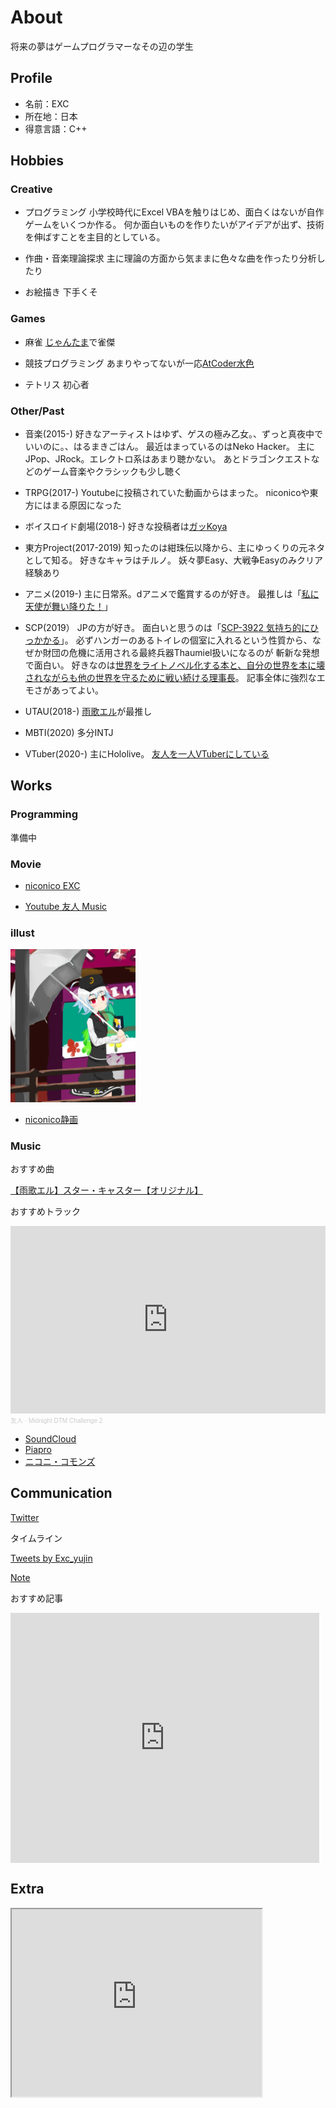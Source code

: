 # About
将来の夢はゲームプログラマーなその辺の学生

## Profile
- 名前：EXC
- 所在地：日本
- 得意言語：C++

## Hobbies
### Creative
- プログラミング
小学校時代にExcel VBAを触りはじめ、面白くはないが自作ゲームをいくつか作る。
何か面白いものを作りたいがアイデアが出ず、技術を伸ばすことを主目的としている。

- 作曲・音楽理論探求
主に理論の方面から気ままに色々な曲を作ったり分析したり

- お絵描き
下手くそ

### Games
- 麻雀
[じゃんたま](https://mahjongsoul.com/)で雀傑

- 競技プログラミング
あまりやってないが一応[AtCoder水色](https://atcoder.jp/users/bamboowonsstring)

- テトリス
初心者

### Other/Past
- 音楽(2015-)
好きなアーティストはゆず、ゲスの極み乙女。、ずっと真夜中でいいのに。、はるまきごはん。
最近はまっているのはNeko Hacker。
主にJPop、JRock。エレクトロ系はあまり聴かない。
あとドラゴンクエストなどのゲーム音楽やクラシックも少し聴く

- TRPG(2017-)
Youtubeに投稿されていた動画からはまった。
niconicoや東方にはまる原因になった

- ボイスロイド劇場(2018-)
好きな投稿者は[ガッKoya](https://www.nicovideo.jp/user/24250283)

- 東方Project(2017-2019)
知ったのは紺珠伝以降から、主にゆっくりの元ネタとして知る。
好きなキャラはチルノ。
妖々夢Easy、大戦争Easyのみクリア経験あり

- アニメ(2019-)
主に日常系。dアニメで鑑賞するのが好き。
最推しは「[私に天使が舞い降りた！](http://watatentv.com/index.html)」

- SCP(2019）
JPの方が好き。
面白いと思うのは「[SCP-3922 気持ち的にひっかかる](http://scp-jp.wikidot.com/scp-3022)」。
必ずハンガーのあるトイレの個室に入れるという性質から、なぜか財団の危機に活用される最終兵器Thaumiel扱いになるのが
斬新な発想で面白い。
好きなのは[世界をライトノベル化する本と、自分の世界を本に壊されながらも他の世界を守るために戦い続ける理事長](http://scp-jp.wikidot.com/scp-1989-jp)。
記事全体に強烈なエモさがあってよい。

- UTAU(2018-)
[雨歌エル](https://www.mizuiro.info/amagaelu)が最推し

- MBTI(2020)
多分INTJ

- VTuber(2020-)
主にHololive。
[友人を一人VTuberにしている](https://www.youtube.com/channel/UCilXilj-aU5f8Wt6UrZEWxA)

## Works
### Programming
準備中

### Movie
- [niconico EXC](https://www.nicovideo.jp/user/32250153)

- [Youtube 友人 Music](https://www.youtube.com/channel/UCtVrRoBBCdBjIrAFha9zQGg/about?view_as=subscriber)

### illust
<img src="my illust.png" width="200">

- [niconico静画](https://seiga.nicovideo.jp/user/illust/32250153)

### Music
おすすめ曲

<script type="application/javascript" src="https://embed.nicovideo.jp/watch/sm37101602/script?w=640&h=360"></script><noscript><a href="https://www.nicovideo.jp/watch/sm37101602">【雨歌エル】スター・キャスター【オリジナル】</a></noscript>

おすすめトラック

<iframe width="100%" height="300" scrolling="no" frameborder="no" allow="autoplay" src="https://w.soundcloud.com/player/?url=https%3A//api.soundcloud.com/tracks/900270622&color=%23ff5500&auto_play=false&hide_related=false&show_comments=true&show_user=true&show_reposts=false&show_teaser=true&visual=true"></iframe><div style="font-size: 10px; color: #cccccc;line-break: anywhere;word-break: normal;overflow: hidden;white-space: nowrap;text-overflow: ellipsis; font-family: Interstate,Lucida Grande,Lucida Sans Unicode,Lucida Sans,Garuda,Verdana,Tahoma,sans-serif;font-weight: 100;"><a href="https://soundcloud.com/exc-442133669" title="友人" target="_blank" style="color: #cccccc; text-decoration: none;">友人</a> · <a href="https://soundcloud.com/exc-442133669/midnight-dtm-challenge-2" title="Midnight DTM Challenge 2" target="_blank" style="color: #cccccc; text-decoration: none;">Midnight DTM Challenge 2</a></div>

- [SoundCloud](https://soundcloud.com/exc-442133669)
- [Piapro](https://piapro.jp/bamboowonsstring)
- [ニコニ・コモンズ](https://commons.nicovideo.jp/user/2147331)

## Communication
[Twitter](https://twitter.com/Exc_yujin)

タイムライン

<a class="twitter-timeline" data-width="400" data-height="600" href="https://twitter.com/Exc_yujin?ref_src=twsrc%5Etfw">Tweets by Exc_yujin</a> <script async src="https://platform.twitter.com/widgets.js" charset="utf-8"></script>

[Note](https://note.com/bamboowonsstring)

おすすめ記事

<iframe class="note-embed" src="https://note.com/embed/notes/n22d73389ccb7" style="border: 0; display: block; max-width: 99%; width: 494px; padding: 0px; margin: 10px 0px; position: static; visibility: visible;" height="400"></iframe><script async src="https://note.com/scripts/embed.js" charset="utf-8"></script>

## Extra
<iframe src="https://www.openprocessing.org/sketch/981920/embed/" width="400" height="300"></iframe>
